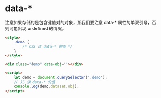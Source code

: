# data-*

注意如果存储的是包含键值对的对象，那我们要注意 data-* 属性的单双引号，否则可能出现 undefined 的情况。

```html
<style>
    .demo {
        /* CSS 读 data-* 的值 */
    }
</style>

<div class="demo" data-obj=''></div>

<script>
    let demo = document.querySelector('.demo');
    // JS 读 data-* 的值
    console.log(demo.dataset.obj);
</script>
```
